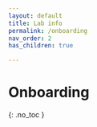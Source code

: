 ```yaml
---
layout: default
title: Lab info
permalink: /onboarding
nav_order: 2
has_children: true

---
```


# Onboarding
{: .no_toc }
